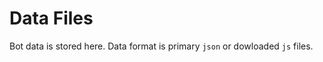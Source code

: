 Data Files
====================

Bot data is stored here. Data format is primary `json` or dowloaded `js` files.
